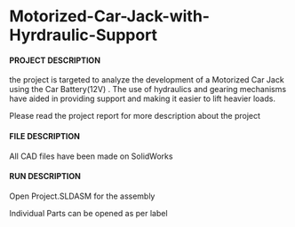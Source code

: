 # Motorized-Car-Jack-with-Hyrdraulic-Support

#### **PROJECT DESCRIPTION**

the project is targeted to analyze the development of a Motorized Car Jack using the Car Battery(12V) . The use of hydraulics and gearing mechanisms have aided in providing support and making it easier to lift heavier loads.

Please read the project report for more description about the project

#### **FILE DESCRIPTION**

All CAD files have been made on SolidWorks

#### **RUN DESCRIPTION**

Open Project.SLDASM for the assembly

Individual Parts can be opened as per label
